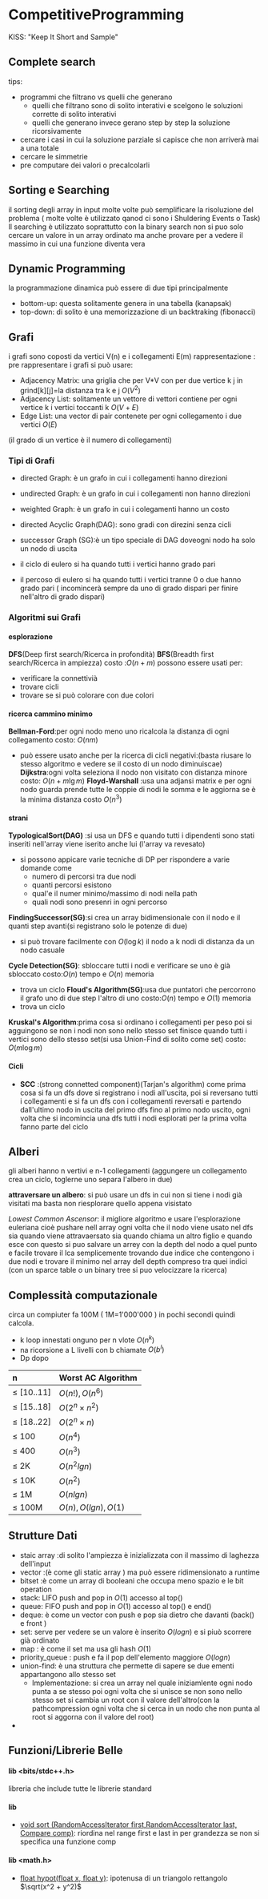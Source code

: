 # CompetitiveProgramming

KISS: "Keep It Short and Sample"

## Complete search

tips:
- programmi che filtrano vs quelli che generano
    - quelli che filtrano sono di solito interativi e scelgono le soluzioni corrette di solito interativi
    - quelli che generano invece gerano step by step la soluzione ricorsivamente
- cercare i casi in cui la soluzione parziale si capisce che non arriverà mai a una totale
- cercare le simmetrie
- pre computare dei valori o precalcolarli

## Sorting e Searching

il sorting degli array in input molte volte può semplificare la risoluzione del problema ( molte volte è utilizzato qanod ci sono i Shuldering Events o Task)
Il searching è utilizzato soprattutto con la binary search non si puo solo cercare un valore in un array ordinato ma anche provare per a vedere il massimo in cui una funzione diventa vera 

## Dynamic Programming 

la programmazione dinamica può essere di due tipi principalmente 
- bottom-up: questa solitamente genera in una tabella (kanapsak)
- top-down: di solito è una memorizzazione di un backtraking (fibonacci)


## Grafi

i grafi sono coposti da vertici V(n) e i collegamenti E(m)
rappresentazione : pre rappresentare i grafi si può usare:
- Adjacency Matrix: una griglia che per V*V con per due vertice k j in grind\[k][j]=la distanza tra k e j $O(V^2)$
- Adjacency List: solitamente un vettore di vettori contiene per ogni vertice k i vertici toccanti k $O(V+E)$
- Edge List: una vector di pair contenete per ogni collegamento i due vertici $O(E)$

(il grado di un vertice è il numero di collegamenti)

### Tipi di Grafi

- directed Graph: è un grafo in cui i collegamenti hanno direzioni
- undirected Graph: è un grafo in cui i collegamenti non hanno direzioni
- weighted Graph: è un grafo in cui i colegamenti hanno un costo 
- directed Acyclic Graph(DAG): sono gradi con direzini senza cicli
- successor Graph (SG):è un tipo speciale di DAG doveogni nodo ha solo un nodo di uscita

- il ciclo di eulero si ha quando tutti i vertici hanno grado pari
- il percoso di eulero si ha quando tutti i vertici tranne 0 o due hanno grado pari ( incomincerà sempre da uno di grado dispari per finire nell'altro di grado dispari)


### Algoritmi sui Grafi

#### esplorazione

**DFS**(Deep first search/Ricerca in profondità)
**BFS**(Breadth first search/Ricerca in ampiezza)
costo :$O(n+m)$
possono essere usati per:
- verificare la connettivià
- trovare cicli
- trovare se si può colorare con due colori 


#### ricerca cammino minimo

**Bellman-Ford**:per ogni nodo meno uno ricalcola la distanza di ogni collegamento 
costo: $O(nm)$
- può essere usato anche per la ricerca di cicli negativi:(basta riusare lo stesso algoritmo e vedere se il 
costo di un nodo diminuiscae)   
**Dijkstra**:ogni volta seleziona il nodo non visitato con distanza minore 
costo: $O(n+m \lg m)$
**Floyd-Warshall** :usa una adjansi matrix e per ogni nodo guarda prende tutte le coppie di nodi le somma e le aggiorna se è la minima distanza
costo $O(n^3)$

#### strani

**TypologicalSort(DAG)** :si usa un DFS e quando tutti i dipendenti sono stati inseriti nell'array viene iserito anche lui (l'array va revesato)
- si possono appicare varie tecniche di DP per rispondere a varie domande come
  - numero di percorsi tra due nodi
  - quanti percorsi esistono 
  - qual'e il numer minimo/massimo di nodi nella path
  - quali nodi sono presenri in ogni percorso

**FindingSuccessor(SG)**:si crea un array bidimensionale con il nodo e il quanti step avanti(si registrano solo le potenze di due) 
- si può trovare facilmente con $O(\log k)$ il nodo a k nodi di distanza da un nodo casuale

**Cycle Detection(SG)**:  sbloccare tutti i nodi e verificare se uno è già sbloccato
costo:$O(n)$ tempo e $O(n)$ memoria
- trova un ciclo
**Floud's Algorithm(SG)**:usa due puntatori che percorrono il grafo uno di due step l'altro di uno 
costo:$O(n)$ tempo e $O(1)$ memoria
- trova un ciclo

**Kruskal's Algorithm**:prima cosa si ordinano i collegamenti per peso poi si agguingono se non i nodi non sono nello stesso set finisce quando tutti i vertici sono dello stesso set(si usa Union-Find di solito come set)
costo: $O(m \log m)$

#### Cicli

- **SCC** :(strong connetted component)(Tarjan's algorithm) come prima cosa si fa un dfs dove si registrano i nodi all'uscita, poi si reversano tutti i collegamenti e si fa un dfs con i collegamenti reversati e partendo dall'ultimo nodo in uscita del primo dfs fino al primo nodo uscito, ogni volta che si incomincia una dfs tutti i nodi esplorati per la prima volta fanno parte del ciclo

## Alberi

gli alberi hanno n vertivi e n-1 collegamenti (aggungere un collegamento crea un ciclo, toglerne uno separa l'albero in due)

**attraversare un albero**: si può usare un dfs in cui non si tiene i nodi già visitati ma basta non riesplorare quello appena visistato

*Lowest Common Ascensor*: il migliore algoritmo e usare l'esplorazione euleriana cioè pushare nell array ogni volta che il nodo viene usato nel dfs sia quando viene attravaersato sia quando chiama un altro figlio e quando esce con questo si puo salvare un arrey con la depth del nodo a quel punto e facile trovare il lca semplicemente trovando due indice che contengono i due nodi e trovare il minimo nel array dell depth compreso tra quei indici (con un sparce table o un binary tree si puo velocizzare la ricerca)




## Complessità computazionale

circa un compiuter fa 100M ( 1M=1'000'000 ) in pochi secondi quindi calcola.
- k loop innestati onguno per n vlote $O(n^k)$
- na ricorsione a L livelli con b chiamate $O(b^l)$
- Dp dopo

| n           | Worst AC Algorithm                  |
| :---------- | :---------------------------------- |
| ≤ [10..11]  | $O(n!), O(n^6 )$                    |
| ≤ [15..18]  | $O(2^n × n^2 )$                     |
| ≤ [18..22]  | $O(2^n × n)$                        |
| ≤ 100       | $O(n^4 )$                           |
| ≤ 400       | $O(n^3 )$                           |
| ≤ 2K        | $O(n^2 lg n)$                       |
| ≤ 10K       | $O(n^2 )$                           |
| ≤ 1M        | $O(n lg n)$                         |
| ≤ 100M      | $O(n), O(lg n), O(1)$               |


## Strutture Dati

- staic array :di solito l'ampiezza è inizializzata con il massimo di laghezza dell'input  
- vector :(è come gli static array ) ma può essere ridimensionato a runtime 
- bitset :è come un array di booleani che occupa meno spazio e le bit operation
- stack: LIFO push and pop in $O(1)$ accesso al top()
- queue: FIFO push and pop in $O(1)$ accesso al top() e end()
- deque: è come un vector con push e pop sia dietro che davanti (back() e front )
- set: serve per vedere se un valore è inserito $O(log n)$ e si piuò scorrere già ordinato
- map : è come il set ma usa gli hash $O(1)$
- priority_queue : push e fa il pop dell'elemento maggiore $O(log n)$
- union-find: è una struttura che permette di sapere se due ementi appartangono allo stesso set
    - Implementazione: si crea un array nel quale iniziamlente ogni nodo punta a se stesso poi ogni volta che si unisce se non sono nello stesso set si cambia un root con il valore dell'altro(con la pathcompression ogni volta che si cerca in un nodo che non punta al root si aggorna con il valore del root)
- 

## Funzioni/Librerie Belle

#### lib <bits/stdc++.h> 

libreria che include tutte le librerie standard

####  lib <algorithm>

- [void sort (RandomAccessIterator first,RandomAccessIterator last, Compare comp)](https://www.cplusplus.com/reference/algorithm/sort/): riordina nel range first e last in per grandezza se non si specifica una funzione comp

####  lib <math.h>

- [float hypot(float x, float y)](https://www.cplusplus.com/reference/cmath/hypot): ipotenusa di un triangolo rettangolo $\sqrt(x^2 + y^2)$



